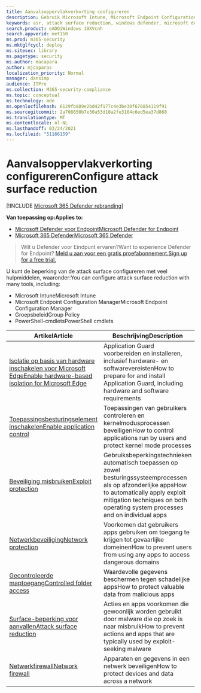 ```yaml
---
title: Aanvalsoppervlakverkorting configureren
description: Gebruik Microsoft Intune, Microsoft Endpoint Configuration Manager, PowerShell-cmdlets en Groepsbeleid om de surface-beperking van aanvallen te configureren.
keywords: asr, attack surface reduction, windows defender, microsoft defender, antivirus, av
search.product: eADQiWindows 10XVcnh
search.appverid: met150
ms.prod: m365-security
ms.mktglfcycl: deploy
ms.sitesec: library
ms.pagetype: security
ms.author: macapara
author: mjcaparas
localization_priority: Normal
manager: dansimp
audience: ITPro
ms.collection: M365-security-compliance
ms.topic: conceptual
ms.technology: mde
ms.openlocfilehash: 6129fb889e2bd42f177c4e3be30f676854119f91
ms.sourcegitcommit: 2a708650b7e30a53d10a2fe3164c6ed5ea37d868
ms.translationtype: MT
ms.contentlocale: nl-NL
ms.lasthandoff: 03/24/2021
ms.locfileid: "51166159"
---
```

# <a name="configure-attack-surface-reduction"></a><span data-ttu-id="87db0-104">Aanvalsoppervlakverkorting configureren</span><span class="sxs-lookup"><span data-stu-id="87db0-104">Configure attack surface reduction</span></span>

[!INCLUDE [Microsoft 365 Defender rebranding](../../includes/microsoft-defender.md)]

<span data-ttu-id="87db0-105">**Van toepassing op:**</span><span class="sxs-lookup"><span data-stu-id="87db0-105">**Applies to:**</span></span>
- [<span data-ttu-id="87db0-106">Microsoft Defender voor Endpoint</span><span class="sxs-lookup"><span data-stu-id="87db0-106">Microsoft Defender for Endpoint</span></span>](https://go.microsoft.com/fwlink/p/?linkid=2154037)
- [<span data-ttu-id="87db0-107">Microsoft 365 Defender</span><span class="sxs-lookup"><span data-stu-id="87db0-107">Microsoft 365 Defender</span></span>](https://go.microsoft.com/fwlink/?linkid=2118804)

><span data-ttu-id="87db0-108">Wilt u Defender voor Eindpunt ervaren?</span><span class="sxs-lookup"><span data-stu-id="87db0-108">Want to experience Defender for Endpoint?</span></span> [<span data-ttu-id="87db0-109">Meld u aan voor een gratis proefabonnement.</span><span class="sxs-lookup"><span data-stu-id="87db0-109">Sign up for a free trial.</span></span>](https://www.microsoft.com/microsoft-365/windows/microsoft-defender-atp?ocid=docs-wdatp-assignaccess-abovefoldlink)

<span data-ttu-id="87db0-110">U kunt de beperking van de attack surface configureren met veel hulpmiddelen, waaronder:</span><span class="sxs-lookup"><span data-stu-id="87db0-110">You can configure attack surface reduction with many tools, including:</span></span>

* <span data-ttu-id="87db0-111">Microsoft Intune</span><span class="sxs-lookup"><span data-stu-id="87db0-111">Microsoft Intune</span></span>
* <span data-ttu-id="87db0-112">Microsoft Endpoint Configuration Manager</span><span class="sxs-lookup"><span data-stu-id="87db0-112">Microsoft Endpoint Configuration Manager</span></span>
* <span data-ttu-id="87db0-113">Groepsbeleid</span><span class="sxs-lookup"><span data-stu-id="87db0-113">Group Policy</span></span>
* <span data-ttu-id="87db0-114">PowerShell-cmdlets</span><span class="sxs-lookup"><span data-stu-id="87db0-114">PowerShell cmdlets</span></span>

<span data-ttu-id="87db0-115">Artikel</span><span class="sxs-lookup"><span data-stu-id="87db0-115">Article</span></span> | <span data-ttu-id="87db0-116">Beschrijving</span><span class="sxs-lookup"><span data-stu-id="87db0-116">Description</span></span>
-|-
[<span data-ttu-id="87db0-117">Isolatie op basis van hardware inschakelen voor Microsoft Edge</span><span class="sxs-lookup"><span data-stu-id="87db0-117">Enable hardware-based isolation for Microsoft Edge</span></span>](/windows/security/threat-protection/microsoft-defender-application-guard/install-md-app-guard) | <span data-ttu-id="87db0-118">Application Guard voorbereiden en installeren, inclusief hardware- en softwarevereisten</span><span class="sxs-lookup"><span data-stu-id="87db0-118">How to prepare for and install Application Guard, including hardware and software requirements</span></span>
[<span data-ttu-id="87db0-119">Toepassingsbesturingselement inschakelen</span><span class="sxs-lookup"><span data-stu-id="87db0-119">Enable application control</span></span>](/windows/security/threat-protection/windows-defender-application-control/windows-defender-application-control)|<span data-ttu-id="87db0-120">Toepassingen van gebruikers controleren en kernelmodusprocessen beveiligen</span><span class="sxs-lookup"><span data-stu-id="87db0-120">How to control applications run by users and protect kernel mode processes</span></span>
[<span data-ttu-id="87db0-121">Beveiliging misbruiken</span><span class="sxs-lookup"><span data-stu-id="87db0-121">Exploit protection</span></span>](./enable-exploit-protection.md)|<span data-ttu-id="87db0-122">Gebruiksbeperkingstechnieken automatisch toepassen op zowel besturingssysteemprocessen als op afzonderlijke apps</span><span class="sxs-lookup"><span data-stu-id="87db0-122">How to automatically apply exploit mitigation techniques on both operating system processes and on individual apps</span></span>
[<span data-ttu-id="87db0-123">Netwerkbeveiliging</span><span class="sxs-lookup"><span data-stu-id="87db0-123">Network protection</span></span>](./enable-network-protection.md)|<span data-ttu-id="87db0-124">Voorkomen dat gebruikers apps gebruiken om toegang te krijgen tot gevaarlijke domeinen</span><span class="sxs-lookup"><span data-stu-id="87db0-124">How to prevent users from using any apps to access dangerous domains</span></span>
[<span data-ttu-id="87db0-125">Gecontroleerde maptoegang</span><span class="sxs-lookup"><span data-stu-id="87db0-125">Controlled folder access</span></span>](./enable-controlled-folders.md)|<span data-ttu-id="87db0-126">Waardevolle gegevens beschermen tegen schadelijke apps</span><span class="sxs-lookup"><span data-stu-id="87db0-126">How to protect valuable data from malicious apps</span></span>
[<span data-ttu-id="87db0-127">Surface-beperking voor aanvallen</span><span class="sxs-lookup"><span data-stu-id="87db0-127">Attack surface reduction</span></span>](./enable-attack-surface-reduction.md)|<span data-ttu-id="87db0-128">Acties en apps voorkomen die gewoonlijk worden gebruikt door malware die op zoek is naar misbruik</span><span class="sxs-lookup"><span data-stu-id="87db0-128">How to prevent actions and apps that are typically used by exploit-seeking malware</span></span>
[<span data-ttu-id="87db0-129">Netwerkfirewall</span><span class="sxs-lookup"><span data-stu-id="87db0-129">Network firewall</span></span>](/windows/security/threat-protection/windows-firewall/windows-firewall-with-advanced-security-deployment-guide)|<span data-ttu-id="87db0-130">Apparaten en gegevens in een netwerk beveiligen</span><span class="sxs-lookup"><span data-stu-id="87db0-130">How to protect devices and data across a network</span></span>


